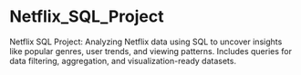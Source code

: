# Netflix_SQL_Project
Netflix SQL Project: Analyzing Netflix data using SQL to uncover insights like popular genres, user trends, and viewing patterns. Includes queries for data filtering, aggregation, and visualization-ready datasets.
